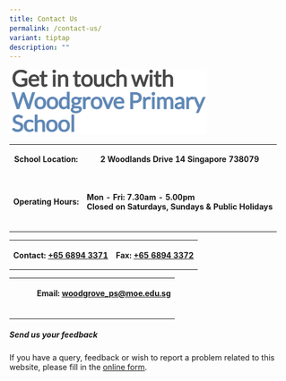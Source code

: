 ```yaml
---
title: Contact Us
permalink: /contact-us/
variant: tiptap
description: ""
---
```

<p></p>
<div class="isomer-image-wrapper">
<img style="width: 70%;" height="auto" width="100%" alt="" src="/images/Screenshot_2024_07_22_121737.png">
</div>
<p></p>
<table style="minWidth: 50px">
<colgroup>
<col>
<col>
</colgroup>
<tbody>
<tr>
<th rowspan="1" colspan="1">
<p>School Location:</p>
</th>
<th rowspan="1" colspan="1">
<p>2 Woodlands Drive 14 Singapore 738079</p>
<p></p>
</th>
</tr>
<tr>
<td rowspan="1" colspan="1">
<p>
<br><strong>Operating Hours:</strong>
</p>
</td>
<td rowspan="1" colspan="1">
<p>
<br><strong>Mon - Fri:&nbsp;7.30am - 5.00pm<br>Closed on Saturdays, Sundays &amp; Public Holidays</strong>
</p>
<p></p>
</td>
</tr>
<tr>
<td rowspan="1" colspan="1">
<p></p>
</td>
<td rowspan="1" colspan="1">
<p></p>
</td>
</tr>
</tbody>
</table>
<table style="minWidth: 50px">
<colgroup>
<col>
<col>
</colgroup>
<tbody>
<tr>
<th rowspan="1" colspan="1">
<p>Contact: <a href="tel:+6568943371" rel="noopener noreferrer nofollow" target="_blank"><u>+65 6894 3371</u></a>
</p>
</th>
<th rowspan="1" colspan="1">
<p>Fax: <a href="tel:+6568943372" rel="noopener noreferrer nofollow" target="_blank"><u>+65 6894 3372</u></a>
</p>
</th>
</tr>
</tbody>
</table>
<table style="minWidth: 100px">
<colgroup>
<col>
<col>
<col>
<col>
</colgroup>
<tbody>
<tr>
<th rowspan="1" colspan="1">
<p></p>
</th>
<th rowspan="1" colspan="1">
<p></p>
</th>
<th rowspan="1" colspan="1">
<p></p>
</th>
<th rowspan="1" colspan="1">
<p>Email: <a href="mailto:woodgrove_ps@moe.edu.sg" rel="noopener noreferrer nofollow" target="_blank"><u>woodgrove_ps@moe.edu.sg</u></a>
</p>
<p></p>
</th>
</tr>
<tr>
<td rowspan="1" colspan="1">
<p></p>
</td>
<td rowspan="1" colspan="1">
<p></p>
</td>
<td rowspan="1" colspan="1">
<p></p>
</td>
<td rowspan="1" colspan="1">
<p></p>
</td>
</tr>
</tbody>
</table>
<h5>Send us your feedback</h5>
<p>If you have a query, feedback or wish to report a problem related to this
website, please fill in the <a href="https://form.gov.sg/6699e13ea84bf4a6af275334" rel="noreferrer" target="_blank"><u>online form</u></a>.</p>